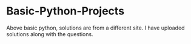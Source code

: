 # Basic-Python-Projects


Above basic python, solutions are from a different site. I have uploaded solutions along with the questions.
